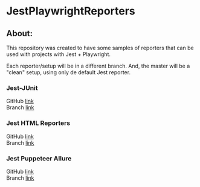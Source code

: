 # JestPlaywrightReporters

## About:
This repository was created to have some samples of reporters that can be used with projects with Jest + Playwright.

Each reporter/setup will be in a different branch. And, the master will be a "clean" setup, using only de default Jest reporter.

### Jest-JUnit
GitHub [link](https://github.com/jest-community/jest-junit)  
Branch [link](https://github.com/vgcpaulino/JestPlaywrightReporters/tree/junit)  

### Jest HTML Reporters
GitHub [link](https://github.com/Hazyzh/jest-html-reporters)  
Branch [link](https://github.com/vgcpaulino/JestPlaywrightReporters/tree/htmlReporters)  

### Jest Puppeteer Allure
GitHub [link](https://github.com/nkyazhin/jest-puppeteer-allure)  
Branch [link](https://github.com/vgcpaulino/JestPlaywrightReporters/tree/puppeteerAllure)  